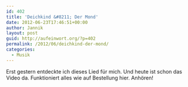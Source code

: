 ```yaml
---
id: 402
title: 'Deichkind &#8211; Der Mond'
date: 2012-06-23T17:46:51+00:00
author: Jannik
layout: post
guid: http://aufeinwort.org/?p=402
permalink: /2012/06/deichkind-der-mond/
categories:
  - Musik
---
```

Erst gestern entdeckte ich dieses Lied für mich. Und heute ist schon das Video da. Funktioniert alles wie auf Bestellung hier. Anhören!